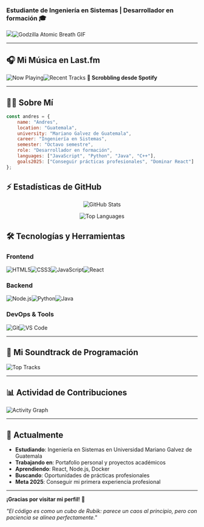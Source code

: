 ### Estudiante de Ingeniería en Sistemas | Desarrollador en formación 🎓

![](https://capsule-render.vercel.app/api?type=waving&color=gradient&customColorList=6,11,20&height=200&section=header&text=%C2%A1Hola!%20Soy%20Andres&fontSize=40&fontColor=00DDEB&animation=twinkling&fontAlignY=35)![Godzilla Atomic Breath GIF](https://i.pinimg.com/originals/e2/02/bd/e202bd98f141bb07d1f4a90662bc4296.gif)

---

## 🎧 Mi Música en Last.fm

![Now Playing](https://lastfm-img.vercel.app/now/Andres3f)![Recent Tracks](https://lastfm-recently-played.vercel.app/api?user=Andres3f&count=3&width=400&theme=dark)
**🎵 Scrobbling desde Spotify**

---

## 👨‍💻 Sobre Mí

```javascript
const andres = {
    name: "Andres",
    location: "Guatemala",
    university: "Mariano Galvez de Guatemala",
    career: "Ingeniería en Sistemas",
    semester: "Octavo semestre",
    role: "Desarrollador en formación",
    languages: ["JavaScript", "Python", "Java", "C++"],
    goals2025: ["Conseguir prácticas profesionales", "Dominar React"]
};
```

## ⚡ Estadísticas de GitHub

<div align="center">
  
![GitHub Stats](https://github-readme-stats.vercel.app/api?username=Andres3f&show_icons=true&theme=tokyo-night&hide_border=true&bg_color=000000&title_color=00DDEB&icon_color=00DDEB&text_color=C9D1D9)

![Top Languages](https://github-readme-stats.vercel.app/api/top-langs/?username=Andres3f&layout=compact&theme=tokyo-night&hide_border=true&bg_color=000000&title_color=00DDEB&text_color=C9D1D9)

</div>

## 🛠️ Tecnologías y Herramientas

### Frontend

![HTML5](https://img.shields.io/badge/HTML5-E34F26?style=for-the-badge&logo=html5&logoColor=white)![CSS3](https://img.shields.io/badge/CSS3-1572B6?style=for-the-badge&logo=css3&logoColor=white)![JavaScript](https://img.shields.io/badge/JavaScript-F7DF1E?style=for-the-badge&logo=javascript&logoColor=black)![React](https://img.shields.io/badge/React-20232A?style=for-the-badge&logo=react&logoColor=61DAFB)

### Backend

![Node.js](https://img.shields.io/badge/Node.js-43853D?style=for-the-badge&logo=node.js&logoColor=white)![Python](https://img.shields.io/badge/Python-3776AB?style=for-the-badge&logo=python&logoColor=white)![Java](https://img.shields.io/badge/Java-ED8B00?style=for-the-badge&logo=openjdk&logoColor=white)

### DevOps & Tools

![Git](https://img.shields.io/badge/Git-F05032?style=for-the-badge&logo=git&logoColor=white)![VS Code](https://img.shields.io/badge/VS_Code-007ACC?style=for-the-badge&logo=visual-studio-code&logoColor=white)


---

## 🎵 Mi Soundtrack de Programación

![Top Tracks](https://lastfm-recently-played.vercel.app/api?user=Andres3f&count=5&width=400&theme=dark)

---

## 📊 Actividad de Contribuciones

![Activity Graph](https://github-readme-activity-graph.vercel.app/graph?username=Andres3f&theme=tokyo-night&hide_border=true&bg_color=0D1117&color=00DDEB&line=00DDEB&point=00DDEB&area=true)

---

## 💭 Actualmente

- **Estudiando**: Ingeniería en Sistemas en Universidad Mariano Galvez de Guatemala
- **Trabajando en**: Portafolio personal y proyectos académicos
- **Aprendiendo**: React, Node.js, Docker
- **Buscando**: Oportunidades de prácticas profesionales
- **Meta 2025**: Conseguir mi primera experiencia profesional

---

**¡Gracias por visitar mi perfil!** 🚀

*"El código es como un cubo de Rubik: parece un caos al principio, pero con paciencia se alinea perfectamente."*
